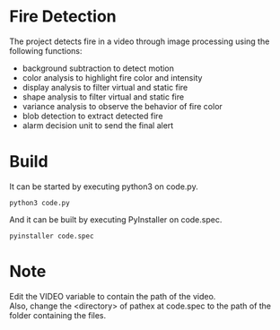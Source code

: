 # Fire Detection

The project detects fire in a video through image processing using the following functions:
- background subtraction to detect motion
- color analysis to highlight fire color and intensity
- display analysis to filter virtual and static fire
- shape analysis to filter virtual and static fire
- variance analysis to observe the behavior of fire color
- blob detection to extract detected fire
- alarm decision unit to send the final alert

# Build
It can be started by executing python3 on code.py.
```
python3 code.py
```

And it can be built by executing PyInstaller on code.spec.
```
pyinstaller code.spec
```

# Note
Edit the VIDEO variable to contain the path of the video.  
Also, change the \<directory\> of pathex at code.spec to the path of the folder containing the files.